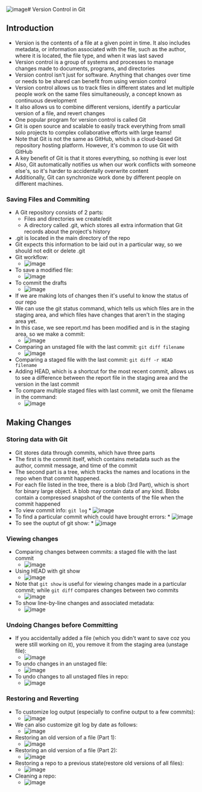 ![image](https://github.com/IsaacMwendwa/Data-Engineering-Track-DataCamp/assets/51324520/21f8411c-247f-45b6-8125-7eb1c9ddc474)# Version Control in Git

## Introduction
* Version is the contents of a file at a given point in time. It also includes metadata, or information associated with the file, such as the author, where it is located, the file type, and when it was last saved
* Version control is a group of systems and processes to manage changes made to documents, programs, and directories
* Version control isn't just for software. Anything that changes over time or needs to be shared can benefit from using version control
* Version control allows us to track files in different states and let multiple people work on the same files simultaneously, a concept known as continuous development
* It also allows us to combine different versions, identify a particular version of a file, and revert changes
* One popular program for version control is called Git
* Git is open source and scalable to easily track everything from small solo projects to complex collaborative efforts with large teams!
* Note that Git is not the same as GitHub, which is a cloud-based Git repository hosting platform. However, it's common to use Git with GitHub
* A key benefit of Git is that it stores everything, so nothing is ever lost
* Also, Git automatically notifies us when our work conflicts with someone else's, so it's harder to accidentally overwrite content
* Additionally, Git can synchronize work done by different people on different machines.

### Saving Files and Commiting
* A Git repository consists of 2 parts:
    * Files and directories we create/edit
    * A directory called .git, which stores all extra information that Git records about the project's history
* .git is located in the main directory of the repo
* Git expects this information to be laid out in a particular way, so we should not edit or delete .git
* Git workflow:
    * ![image](https://github.com/IsaacMwendwa/Data-Engineering-Track-DataCamp/assets/51324520/94b94632-42ec-4729-87b1-beec260c7ea8)
* To save a modified file:
    * ![image](https://github.com/IsaacMwendwa/Data-Engineering-Track-DataCamp/assets/51324520/f4f2392b-2f72-4e17-a501-b64e11390af0)
* To commit the drafts
    * ![image](https://github.com/IsaacMwendwa/Data-Engineering-Track-DataCamp/assets/51324520/09fa1305-8baf-4fe5-aa0b-7143d9ce997e)
* If we are making lots of changes then it's useful to know the status of our repo
* We can use the git status command, which tells us which files are in the staging area, and which files have changes that aren't in the staging area yet.
* In this case, we see report.md has been modified and is in the staging area, so we make a commit:
    * ![image](https://github.com/IsaacMwendwa/Data-Engineering-Track-DataCamp/assets/51324520/22ed3b01-bb24-4c2a-b2f9-5bcea77ed288)
* Comparing an unstaged file with the last commit: `git diff filename`
    * ![image](https://github.com/IsaacMwendwa/Data-Engineering-Track-DataCamp/assets/51324520/e8c76d95-2357-4cf7-a87a-a9e605578dff)
* Comparing a staged file with the last commit: `git diff -r HEAD filename`
* Adding HEAD, which is a shortcut for the most recent commit, allows us to see a difference between the report file in the staging area and the version in the last commit
* To compare multiple staged files with last commit, we omit the filename in the command:
    * ![image](https://github.com/IsaacMwendwa/Data-Engineering-Track-DataCamp/assets/51324520/83d950be-d378-4333-b35c-c6b343d567d1)

## Making Changes
### Storing data with Git
* Git stores data through commits, which have three parts
* The first is the commit itself, which contains metadata such as the author, commit message, and time of the commit
* The second part is a tree, which tracks the names and locations in the repo when that commit happened.
* For each file listed in the tree, there is a blob (3rd Part), which is short for binary large object. A blob may contain data of any kind. Blobs contain a compressed snapshot of the contents of the file when the commit happened
* To view commit info: `git log`
      * ![image](https://github.com/IsaacMwendwa/Data-Engineering-Track-DataCamp/assets/51324520/f2220c47-9f3c-424d-b27d-69ec09b884ff)
 * To find a particular commit which could have brought errors:
       * ![image](https://github.com/IsaacMwendwa/Data-Engineering-Track-DataCamp/assets/51324520/cb002756-e446-4207-bdb5-86ea2989fa2a)
* To see the ouptut of git show:
      * ![image](https://github.com/IsaacMwendwa/Data-Engineering-Track-DataCamp/assets/51324520/2470612e-2394-4dbd-bcc9-4a2da89c903c)

### Viewing changes
* Comparing changes between commits: a staged file with the last commit
   * ![image](https://github.com/IsaacMwendwa/Data-Engineering-Track-DataCamp/assets/51324520/67668eaf-bf9c-42d6-9b44-3975e2c397cb)
* Using HEAD with git show
   * ![image](https://github.com/IsaacMwendwa/Data-Engineering-Track-DataCamp/assets/51324520/a9185e0e-4559-429b-aa3f-a6559e240df8)
* Note that `git show` is useful for viewing changes made in a particular commit; while `git diff` compares changes between two commits
   * ![image](https://github.com/IsaacMwendwa/Data-Engineering-Track-DataCamp/assets/51324520/0e520166-ca5b-4d49-ad3c-202cd2143eb9)
* To show line-by-line changes and associated metadata:
   * ![image](https://github.com/IsaacMwendwa/Data-Engineering-Track-DataCamp/assets/51324520/17e4a167-2ae7-4d21-ab7f-f968c229ea8b)

### Undoing Changes before Committing
* If you accidentally added a file (which you didn't want to save coz you were still working on it), you remove it from the staging area (unstage file):
   * ![image](https://github.com/IsaacMwendwa/Data-Engineering-Track-DataCamp/assets/51324520/18af7a99-fdd2-4cdb-b520-6b4336539be4)
* To undo changes in an unstaged file:
   * ![image](https://github.com/IsaacMwendwa/Data-Engineering-Track-DataCamp/assets/51324520/3b6bc4fe-e92e-45b5-9cd3-dfab716564d8)
* To undo changes to all unstaged files in repo:
   * ![image](https://github.com/IsaacMwendwa/Data-Engineering-Track-DataCamp/assets/51324520/0f1fe37b-63b3-403e-bfd9-b1432b17c963)

### Restoring and Reverting
* To customize log output (especially to confine output to a few commits):
   * ![image](https://github.com/IsaacMwendwa/Data-Engineering-Track-DataCamp/assets/51324520/aea8fbbf-3123-48a7-8824-c222e5a34dae)
* We can also customize git log by date as follows:
   * ![image](https://github.com/IsaacMwendwa/Data-Engineering-Track-DataCamp/assets/51324520/8cedc2d7-da82-4b39-b839-0f8c3213ca35)
* Restoring an old version of a file (Part 1):
   * ![image](https://github.com/IsaacMwendwa/Data-Engineering-Track-DataCamp/assets/51324520/6e705e07-a8c2-4426-bc33-4533c7377ac3)
* Restoring an old version of a file (Part 2):
   * ![image](https://github.com/IsaacMwendwa/Data-Engineering-Track-DataCamp/assets/51324520/5477424d-c3f6-4681-a9a2-51bf5c13252c)
* Restoring a repo to a previous state(restore old versions of all files):
   * ![image](https://github.com/IsaacMwendwa/Data-Engineering-Track-DataCamp/assets/51324520/441da7cd-891f-4713-88e8-a28095f8282d)
* Cleaning a repo:
   * ![image](https://github.com/IsaacMwendwa/Data-Engineering-Track-DataCamp/assets/51324520/f9d60384-e747-4c37-9d8b-f9298887f4d9)
  
